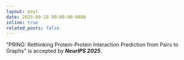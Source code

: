 ```yaml
---
layout: post
date: 2025-09-18 00:00:00-0400
inline: true
related_posts: false
---
```

"PRING: Rethinking Protein-Protein Interaction Prediction from Pairs to Graphs" is accepted by ***NeurIPS 2025***.
